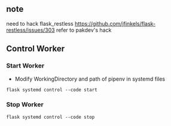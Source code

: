 ## note
need to hack flask_restless 
https://github.com/jfinkels/flask-restless/issues/303
refer to pakdev's hack

## Control Worker

### Start Worker

* Modify WorkingDirectory and path of pipenv in systemd files

```flask systemd control --code start```

### Stop Worker

```flask systemd control --code stop```
